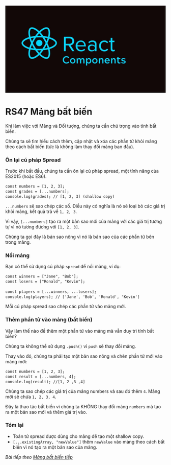 
![Create-HTML-1](images/components.jpg) 

# RS47 Mảng bất biến

Khi làm việc với Mảng và Đối tượng, chúng ta cần chú trọng vào tính bất biến. 

Chúng ta sẽ tìm hiểu cách thêm, cập nhật và xóa các phần tử khỏi mảng theo cách bất biến (tức là không làm thay đổi mảng ban đầu).

### Ôn lại cú pháp Spread

Trước khi bắt đầu, chúng ta cần ôn lại cú pháp spread, một tính năng của ES2015 (hoặc ES6).

```
const numbers = [1, 2, 3];
const grades = [...numbers];
console.log(grades); // [1, 2, 3] (shallow copy)
```

`...numbers` sẽ sao chép các số. Điều này có nghĩa là nó sẽ loại bỏ các giá trị khỏi mảng, kết quả trả về `1, 2, 3`.

Vì vậy, `[...numbers]` tạo ra một bản sao mới của mảng với các giá trị tương tự vì nó tương đương với `[1, 2, 3]`.

Chúng ta gọi đây là bản sao nông vì nó là bản sao của các phần tử bên trong mảng.

### Nối mảng

Bạn có thể sử dụng cú pháp `spread` để nối mảng, ví dụ:

```
const winners = ["Jane", "Bob"];
const losers = ["Ronald", "Kevin"];

const players = [...winners, ...losers];
console.log(players); // ['Jane', 'Bob', 'Ronald', 'Kevin']
```

Mỗi cú pháp spread sao chép các phần tử vào mảng mới.

### Thêm phần tử vào mảng (bất biến)

Vậy làm thế nào để thêm một phần tử vào mảng mà vẫn duy trì tính bất biến?

Chúng ta không thể sử dụng `.push()` vì `push` sẽ thay đổi mảng.

Thay vào đó, chúng ta phải tạo một bản sao nông và chèn phần tử mới vào mảng mới:

```
const numbers = [1, 2, 3];
const result = [...numbers, 4];
console.log(result); //[1, 2 ,3 ,4]
```

Chúng ta sao chép các giá trị của mảng numbers và sau đó thêm `4`. Mảng mới sẽ chứa `1, 2, 3, 4`.

Đây là thao tác bất biến vì chúng ta KHÔNG thay đổi mảng `numbers` mà tạo ra một bản sao mới và thêm giá trị vào.

### Tóm lại

- Toán tử spread được dùng cho mảng để tạo một shallow copy.
- `[...existingArray, "newValue"]` thêm `newValue` vào mảng theo cách bất biến vì nó tạo ra một bản sao của mảng.


*Bài tiếp theo [Mảng bất biến tiếp](/lesson/session/session_48_immutable_array_more.md)*